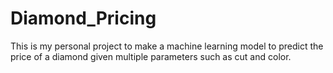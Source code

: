 # Diamond_Pricing
This is my personal project to make a machine learning model to predict the price of a diamond given multiple parameters such as cut and color.
